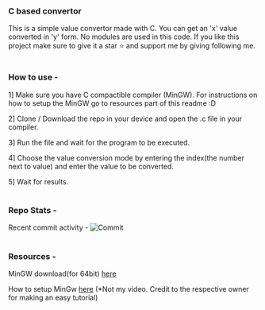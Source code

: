 ### C based convertor
This is a simple value convertor made with C. You can get an 'x' value converted in 'y' form. No modules are used in this code. If you like this project make sure to give it a star ⭐ and support me by giving following me.
#
### How to use -
1] Make sure you have C compactible compiler (MinGW). For instructions on how to setup the MinGW go to resources part of this readme :D

2] Clone / Download the repo in your device and open the .c file in your compiler.

3] Run the file and wait for the program to be executed.

4] Choose the value conversion mode by entering the index(the number next to value) and enter the value to be converted.

5] Wait for results.
#

### Repo Stats - 

Recent commit activity - ![Commit](https://img.shields.io/github/last-commit/DebugIt/C_based_convertor)


#
### Resources - 
MinGW download(for 64bit) [here](https://sourceforge.net/projects/mingw/)

How to setup MinGw [here](https://youtu.be/WWTocqPrzMk) (*Not my video. Credit to the respective owner for making an easy tutorial)
